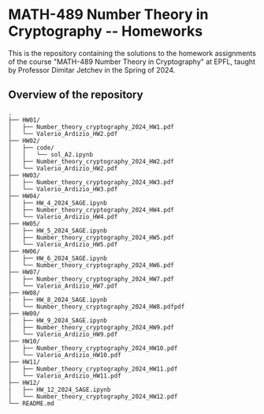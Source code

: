 # MATH-489 Number Theory in Cryptography -- Homeworks

This is the repository containing the solutions to the homework assignments of the course "MATH-489 Number Theory in Cryptography" at EPFL, taught by Professor Dimitar Jetchev in the Spring of 2024.

## Overview of the repository
```
.
├── HW01/
│   ├── Number_theory_cryptography_2024_HW1.pdf
│   └── Valerio_Ardizio_HW2.pdf
├── HW02/
│   ├── code/
│   │   └── sol_A2.ipynb
│   ├── Number_theory_cryptography_2024_HW2.pdf
│   └── Valerio_Ardizio_HW2.pdf
├── HW03/
│   ├── Number_theory_cryptography_2024_HW3.pdf
│   └── Valerio_Ardizio_HW3.pdf
├── HW04/
│   ├── HW_4_2024_SAGE.ipynb
│   ├── Number_theory_cryptography_2024_HW4.pdf
│   └── Valerio_Ardizio_HW4.pdf
├── HW05/
│   ├── HW_5_2024_SAGE.ipynb
│   ├── Number_theory_cryptography_2024_HW5.pdf
│   └── Valerio_Ardizio_HW5.pdf
├── HW06/
│   ├── HW_6_2024_SAGE.ipynb
│   └── Number_theory_cryptography_2024_HW6.pdf
├── HW07/
│   ├── Number_theory_cryptography_2024_HW7.pdf
│   └── Valerio_Ardizio_HW7.pdf
├── HW08/
|   ├── HW_8_2024_SAGE.ipynb
│   └── Number_theory_cryptography_2024_HW8.pdfpdf
├── HW09/
|   ├── HW_9_2024_SAGE.ipynb
│   ├── Number_theory_cryptography_2024_HW9.pdf
│   └── Valerio_Ardizio_HW9.pdf
├── HW10/
│   ├── Number_theory_cryptography_2024_HW10.pdf
│   └── Valerio_Ardizio_HW10.pdf
├── HW11/
│   ├── Number_theory_cryptography_2024_HW11.pdf
│   └── Valerio_Ardizio_HW11.pdf
├── HW12/
|   ├── HW_12_2024_SAGE.ipynb
│   └── Number_theory_cryptography_2024_HW12.pdf
└── README.md
```
